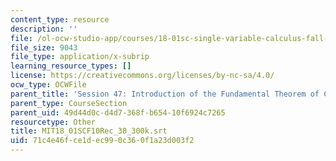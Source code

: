 ```yaml
---
content_type: resource
description: ''
file: /ol-ocw-studio-app/courses/18-01sc-single-variable-calculus-fall-2010/71c4e46fce1dec990c360f1a23d003f2_MIT18_01SCF10Rec_38_300k.srt
file_size: 9043
file_type: application/x-subrip
learning_resource_types: []
license: https://creativecommons.org/licenses/by-nc-sa/4.0/
ocw_type: OCWFile
parent_title: 'Session 47: Introduction of the Fundamental Theorem of Calculus'
parent_type: CourseSection
parent_uid: 49d44d0c-d4d7-368f-b654-10f6924c7265
resourcetype: Other
title: MIT18_01SCF10Rec_38_300k.srt
uid: 71c4e46f-ce1d-ec99-0c36-0f1a23d003f2
---
```

